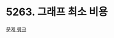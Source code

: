 # 5263. 그래프 최소 비용

[문제 링크](https://swexpertacademy.com/main/talk/solvingClub/problemView.do?solveclubId=AZC_w6Z6yygDFAQW&contestProbId=AZGMDVQau9IDFAXd&probBoxId=AZDfvJpqzpQDFAQW&type=USER&problemBoxTitle=12d_pracitce&problemBoxCnt=4)